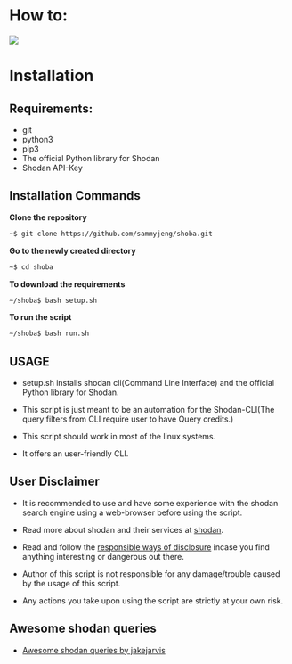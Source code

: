 # How to:
[![](https://asciinema.org/a/318819.svg)](https://asciinema.org/a/318819)

# **Installation**

## Requirements:

- git
- python3
- pip3
- The official Python library for Shodan
- Shodan API-Key

## Installation Commands

**Clone the repository** 
```bash
~$ git clone https://github.com/sammyjeng/shoba.git
```
**Go to the newly created directory**
```bash
~$ cd shoba
```
**To download the requirements**
```bash
~/shoba$ bash setup.sh
```
**To run the script**
```bash
~/shoba$ bash run.sh
```
## **USAGE**

- setup.sh installs shodan cli(Command Line Interface) and the official Python library for Shodan.

- This script is just meant to be an automation for the Shodan-CLI(The query filters from CLI require user to have Query        credits.)

- This script should work in most of the linux systems.

- It offers an user-friendly CLI.

## **User Disclaimer**

- It is recommended to use and have some experience with the shodan search engine using a web-browser before using the         script.

- Read more about shodan and their services at [shodan](https://shodan.io).

- Read and follow the [responsible ways of disclosure](https://www.bugcrowd.com/resource/what-is-responsible-disclosure/)       incase you find anything interesting or dangerous out there.

- Author of this script is not responsible for any damage/trouble caused by the usage of this script.

- Any actions you take upon using the script are strictly at your own risk.

## Awesome shodan queries

- [Awesome shodan queries by jakejarvis](https://github.com/jakejarvis/awesome-shodan-queries)
